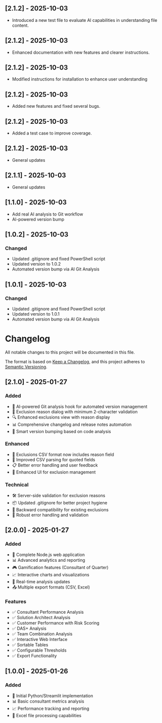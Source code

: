 ## [2.1.2] - 2025-10-03

- Introduced a new test file to evaluate AI capabilities in understanding file content.

## [2.1.2] - 2025-10-03

- Enhanced documentation with new features and clearer instructions.

## [2.1.2] - 2025-10-03

- Modified instructions for installation to enhance user understanding

## [2.1.2] - 2025-10-03

- Added new features and fixed several bugs.

## [2.1.2] - 2025-10-03

- Added a test case to improve coverage.

## [2.1.2] - 2025-10-03

- General updates

## [2.1.1] - 2025-10-03

- General updates

## [1.1.0] - 2025-10-03

- Add real AI analysis to Git workflow
- AI-powered version bump

## [1.0.2] - 2025-10-03

### Changed
- Updated .gitignore and fixed PowerShell script
- Updated version to 1.0.2
- Automated version bump via AI Git Analysis

## [1.0.1] - 2025-10-03

### Changed
- Updated .gitignore and fixed PowerShell script
- Updated version to 1.0.1
- Automated version bump via AI Git Analysis

# Changelog

All notable changes to this project will be documented in this file.

The format is based on [Keep a Changelog](https://keepachangelog.com/en/1.0.0/),
and this project adheres to [Semantic Versioning](https://semver.org/spec/v2.0.0.html).

## [2.1.0] - 2025-01-27

### Added
- 🤖 AI-powered Git analysis hook for automated version management
- 📝 Exclusion reason dialog with minimum 2-character validation
- 🔍 Enhanced exclusions view with reason display
- 📊 Comprehensive changelog and release notes automation
- 🎯 Smart version bumping based on code analysis

### Enhanced
- 💾 Exclusions CSV format now includes reason field
- 🔧 Improved CSV parsing for quoted fields
- 📋 Better error handling and user feedback
- 🎨 Enhanced UI for exclusion management

### Technical
- 🛠️ Server-side validation for exclusion reasons
- 📦 Updated .gitignore for better project hygiene
- 🔄 Backward compatibility for existing exclusions
- 🧪 Robust error handling and validation

## [2.0.0] - 2025-01-27

### Added
- 🚀 Complete Node.js web application
- 📊 Advanced analytics and reporting
- 🎮 Gamification features (Consultant of Quarter)
- 📈 Interactive charts and visualizations
- 🔄 Real-time analysis updates
- 📤 Multiple export formats (CSV, Excel)

### Features
- ✅ Consultant Performance Analysis
- ✅ Solution Architect Analysis  
- ✅ Customer Performance with Risk Scoring
- ✅ DAS+ Analysis
- ✅ Team Combination Analysis
- ✅ Interactive Web Interface
- ✅ Sortable Tables
- ✅ Configurable Thresholds
- ✅ Export Functionality

## [1.0.0] - 2025-01-26

### Added
- 🎯 Initial Python/Streamlit implementation
- 📊 Basic consultant metrics analysis
- 📈 Performance tracking and reporting
- 📁 Excel file processing capabilities










